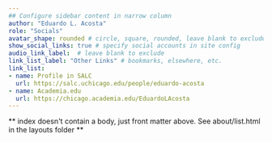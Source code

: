 ```yaml
---
## Configure sidebar content in narrow column
author: "Eduardo L. Acosta"
role: "Socials"
avatar_shape: rounded # circle, square, rounded, leave blank to exclude
show_social_links: true # specify social accounts in site config
audio_link_label:  # leave blank to exclude
link_list_label: "Other Links" # bookmarks, elsewhere, etc.
link_list:
- name: Profile in SALC
  url: https://salc.uchicago.edu/people/eduardo-acosta
- name: Academia.edu
  url: https://chicago.academia.edu/EduardoLAcosta
---
```


** index doesn't contain a body, just front matter above.
See about/list.html in the layouts folder **
